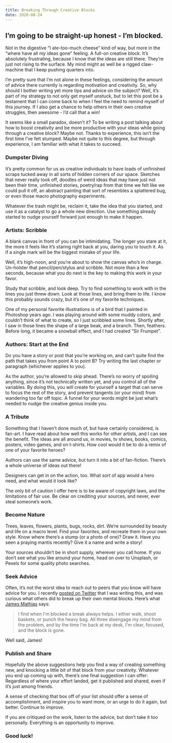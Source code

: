 ```yaml
---
title: Breaking Through Creative Blocks
date: 2020-08-24
---
```


## I’m going to be straight-up honest - I’m blocked.

Not in the digestive “I ate-too-much cheese” kind of way, but more in the “where have all my ideas gone” feeling. A full-on creative block. It’s absolutely frustrating, because I know that the ideas are still there. They’re just not rising to the surface. My mind might as well be a rigged claw-machine that I keep pushing quarters into.

I’m pretty sure that I’m not alone in these feelings, considering the amount of advice there currently is regarding motivation and creativity. So, why should I bother writing yet more tips and advice on the subject? Well, it’s part of my strategy to not only get myself unstuck, but to let this post be a testament that I can come back to when I feel the need to remind myself of this journey. If I also get a chance to help others in their own creative struggles, then awesome - I’d call that a win!

It seems like a small paradox, doesn’t it? To be writing a post talking about how to boost creativity and be more productive with your ideas while going through a creative block? Maybe not. Thanks to experience, this isn’t the first time I’ve felt stumped. Maybe not quite to this degree, but through experience, I am familiar with what it takes to succeed.

### Dumpster Diving

It’s pretty common for us as creative individuals to have loads of unfinished scraps tucked away in all sorts of hidden corners of our space. Sketches that never really took off, doodles of weird ideas that may have just not been their time, unfinished stories, poetry/rap from that time we felt like we could pull it off, an abstract painting that sort of resembles a splattered bug, or even those macro photography experiments.

Whatever the trash might be, reclaim it, take the idea that you started, and use it as a catalyst to go a whole new direction. Use something already started to nudge yourself forward just enough to make it happen.

### Artists: Scribble

A blank canvas in front of you can be intimidating. The longer you stare at it, the more it feels like it’s staring right back at you, daring you to touch it. As if a single mark will be the biggest mistake of your life.

Well, it’s high-noon, and you’re about to show the canvas who’s in charge. Un-holster that pencil/pen/stylus and scribble. Not more than a few seconds, because what you do next is the key to making this work in your favor.

Study that scribble, and look deep. Try to find something to work with in the lines you just threw down. Look at those lines, and bring them to life. I know this probably sounds crazy, but it’s one of my favorite techniques.

One of my personal favorite illustrations is of a bird that I painted in Photoshop years ago. I was playing around with some muddy colors, and couldn’t think of what to create, so I just scribbled some lines. Shortly after, I saw in those lines the shape of a large beak, and a branch. Then, feathers. Before long, it became a snowball effect, and I had created “Sir Frumpet”.

### Authors: Start at the End

Do you have a story or post that you’re working on, and can’t quite find the path that takes you from point A to point B? Try writing the last chapter or paragraph (whichever applies to you).

As the author, you’re allowed to skip ahead. There’s no worry of spoiling anything, since it’s not technically written yet, and you control all of the variables. By doing this, you will create for yourself a target that can serve to focus the rest of the story, and prevent tangents (or your mind) from wandering too far off topic. A funnel for your words might be just what’s needed to nudge the creative genius inside you.

### A Tribute

Something that I haven’t done much of, but have certainly considered, is fan-art. I have read about how well this works for other artists, and I can see the benefit. The ideas are all around us, in movies, tv shows, books, comics, posters, video games, and on t-shirts. How cool would it be to do a remix of one of your favorite heroes?

Authors can use the same advice, but turn it into a bit of fan-fiction. There’s a whole universe of ideas out there!

Designers can get in on the action, too. What sort of app would a hero need, and what would it look like?

The only bit of caution I offer here is to be aware of copyright laws, and the limitations of fair use. Be clear on crediting your sources, and never, ever steal someone’s work.

### Become Nature

Trees, leaves, flowers, plants, bugs, rocks, dirt. We’re surrounded by beauty and life on a macro level. Find your favorites, and recreate them in your own style. Know where there’s a stump (or a photo of one)? Draw it. Have you seen a praying mantis recently? Give it a name and write a story!

Your sources shouldn’t be in short supply, wherever you call home. If you don’t see what you like around your home, head on over to Unsplash, or Pexels for some quality photo searches.

### Seek Advice

Often, it’s not the worst idea to reach out to peers that you know will have advice for you. I recently [posted on Twitter](https://twitter.com/antonpeck/status/1297649742965542912) that I was writing this, and was curious what others did to break up their own mental blocks. Here’s what [James Mathias](https://twitter.com/jmathias) says:

> I find when I'm blocked a break always helps. I either walk, shoot baskets, or punch the heavy bag. All three disengage my mind from the problem, and by the time I'm back at my desk, I'm clear, focused, and the block is gone.

Well said, James!

### Publish and Share

Hopefully the above suggestions help you find a way of creating something new, and knocking a little bit of that block from your creativity. Whatever you end up coming up with, there’s one final suggestion I can offer: Regardless of where your effort landed, get it published and shared, even if it’s just among friends.

A sense of checking that box off of your list should offer a sense of accomplishment, and inspire you to want more, or an urge to do it again, but better. Continue to improve.

If you are critiqued on the work, listen to the advice, but don’t take it too personally. Everything is an opportunity to improve.

### Good luck!
